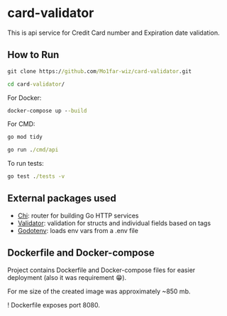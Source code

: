 # card-validator

This is api service for Credit Card number and Expiration date validation.

## How to Run

```cmd
git clone https://github.com/Mo1far-wiz/card-validator.git
```
```cmd
cd card-validator/
```
For Docker:
```cmd
docker-compose up --build
```
For CMD:
```cmd
go mod tidy
```
```cmd
go run ./cmd/api
```
To run tests:
```cmd
go test ./tests -v
```

## External packages used

- [Chi](https://pkg.go.dev/github.com/go-chi/chi/v5): router for building Go HTTP services
- [Validator](https://pkg.go.dev/github.com/go-playground/validator/v10@v10.23.0#section-readme): validation for structs and individual fields based on tags
- [Godotenv](https://pkg.go.dev/github.com/joho/godotenv): loads env vars from a .env file

## Dockerfile and Docker-compose

Project contains Dockerfile and Docker-compose files for easier deployment (also it was requirement 😁).

For me size of the created image was approximately ~850 mb.

! Dockerfile exposes port 8080.
